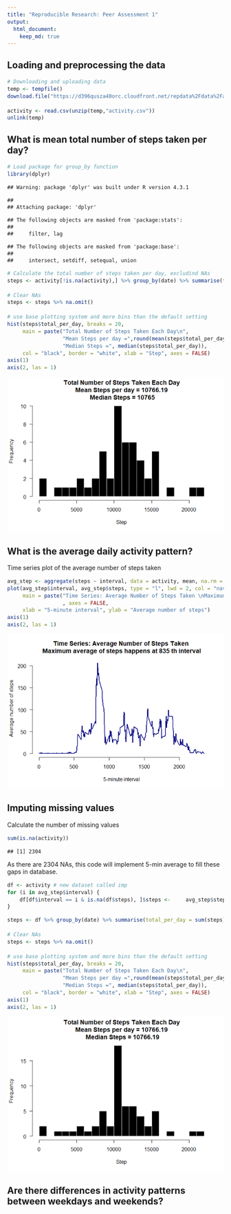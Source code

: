 ```yaml
---
title: "Reproducible Research: Peer Assessment 1"
output: 
  html_document:
    keep_md: true
---
```



## Loading and preprocessing the data

```r
# Downloading and uploading data
temp <- tempfile()
download.file("https://d396qusza40orc.cloudfront.net/repdata%2Fdata%2Factivity.zip",temp)

activity <- read.csv(unzip(temp,"activity.csv"))
unlink(temp)
```


## What is mean total number of steps taken per day?

```r
# Load package for group_by function
library(dplyr)
```

```
## Warning: package 'dplyr' was built under R version 4.3.1
```

```
## 
## Attaching package: 'dplyr'
```

```
## The following objects are masked from 'package:stats':
## 
##     filter, lag
```

```
## The following objects are masked from 'package:base':
## 
##     intersect, setdiff, setequal, union
```

```r
# Calculate the total number of steps taken per day, excludind NAs
steps <- activity[!is.na(activity),] %>% group_by(date) %>% summarise(total_per_day = sum(steps))

# Clear NAs
steps <- steps %>% na.omit()

# use base plotting system and more bins than the default setting
hist(steps$total_per_day, breaks = 20, 
     main = paste("Total Number of Steps Taken Each Day\n",
                  "Mean Steps per day =",round(mean(steps$total_per_day),2),"\n",
                  "Median Steps =", median(steps$total_per_day)),
     col = "black", border = "white", xlab = "Step", axes = FALSE)
axis(1)
axis(2, las = 1)
```

![](PA1_template_files/figure-html/mean_steps-1.png)<!-- -->


## What is the average daily activity pattern?
Time series plot of the average number of steps taken


```r
avg_step <- aggregate(steps ~ interval, data = activity, mean, na.rm = TRUE)
plot(avg_step$interval, avg_step$steps, type = "l", lwd = 2, col = "navy",
     main = paste("Time Series: Average Number of Steps Taken \nMaximum average of steps happens at",avg_step$interval[which.max(avg_step$steps)],"th interval"),
                  , axes = FALSE,
     xlab = "5-minute interval", ylab = "Average number of steps")
axis(1)
axis(2, las = 1)
```

![](PA1_template_files/figure-html/daily_activity-1.png)<!-- -->

## Imputing missing values
Calculate the number of missing values


```r
sum(is.na(activity))
```

```
## [1] 2304
```

As there are 2304 NAs, this code will implement 5-min average to fill these gaps in database.


```r
df <- activity # new dataset called imp
for (i in avg_step$interval) {
    df[df$interval == i & is.na(df$steps), ]$steps <-     avg_step$steps[avg_step$interval == i]
}
```


```r
steps <- df %>% group_by(date) %>% summarise(total_per_day = sum(steps))

# Clear NAs
steps <- steps %>% na.omit()

# use base plotting system and more bins than the default setting
hist(steps$total_per_day, breaks = 20, 
     main = paste("Total Number of Steps Taken Each Day\n",
                  "Mean Steps per day =",round(mean(steps$total_per_day),2),"\n",
                  "Median Steps =", median(steps$total_per_day)),
     col = "black", border = "white", xlab = "Step", axes = FALSE)
axis(1)
axis(2, las = 1)
```

![](PA1_template_files/figure-html/hist_new_df-1.png)<!-- -->
## Are there differences in activity patterns between weekdays and weekends?

